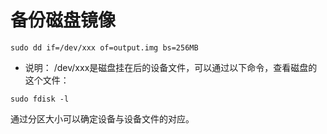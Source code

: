 # 备份磁盘镜像
```
sudo dd if=/dev/xxx of=output.img bs=256MB
```
* 说明：
/dev/xxx是磁盘挂在后的设备文件，可以通过以下命令，查看磁盘的这个文件：

```
sudo fdisk -l
```
通过分区大小可以确定设备与设备文件的对应。
